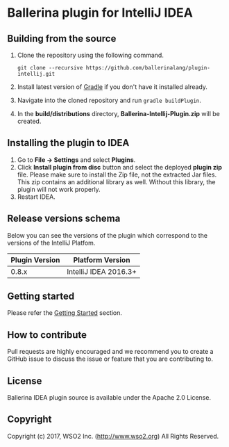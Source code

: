 # Ballerina plugin for IntelliJ IDEA

## Building from the source

1. Clone the repository using the following command.

    ```
    git clone --recursive https://github.com/ballerinalang/plugin-intellij.git
    ```
2. Install latest version of [Gradle](https://gradle.org/) if you don't have it installed already.
3. Navigate into the cloned repository and run `gradle buildPlugin`.
4. In the **build/distributions** directory, **Ballerina-Intellij-Plugin.zip** will be created.

## Installing the plugin to IDEA
1. Go to **File -> Settings** and select **Plugins**.
2. Click **Install plugin from disc** button and select the deployed **plugin zip** file. Please make sure to install the Zip file, not the extracted Jar files. This zip contains an additional library as well. Without this library, the plugin will not work properly.
3. Restart IDEA.

## Release versions schema

Below you can see the versions of the plugin which correspond to the versions of the 
IntelliJ Platfom.

| Plugin Version | Platform Version |
| --- | --- |
| 0.8.x | IntelliJ IDEA 2016.3+ | 

## Getting started

Please refer the [Getting Started](getting-started) section.

## How to contribute
Pull requests are highly encouraged and we recommend you to create a GitHub issue to discuss the issue or feature that you are contributing to.

## License
Ballerina IDEA plugin source is available under the Apache 2.0 License.

## Copyright
Copyright (c) 2017, WSO2 Inc. (http://www.wso2.org) All Rights Reserved.
